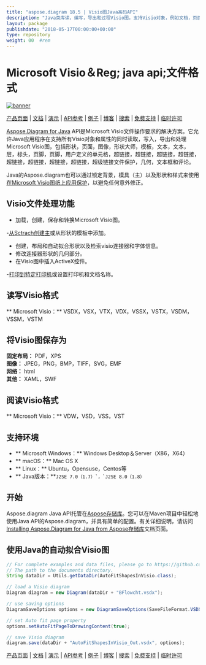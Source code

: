 ```yaml
---
title: "aspose.diagram 18.5 | Visio图Java高码API" 
description: "Java类库读，编写，导出和过程Visio图。支持Visio对象，例如文档，页面，主（模板），形状，样式表和连接。" 
layout: package
publishdate: "2018-05-17T00:00:00+00:00"
type: repository
weight: 00	#rem
---
```


# Microsoft Visio＆Reg; java api;文件格式
[![banner](/res_repo/img/compress/aspose_diagram-for-java-banner.png)](./)

[产品页面](https://products.aspose.com/diagram/java) | [文档](https://docs.aspose.com/diagram/java/) | [演示](https://products.aspose.app/diagram/family) | [API参考](https://apireference.aspose.com/diagram/java) | [例子](https://github.com/aspose-diagram/Aspose.Diagram-for-Java) | [博客](https://blog.aspose.com/category/diagram/) | [搜索](https://search.aspose.com/) | [免费支持](https://forum.aspose.com/c/diagram) | [临时许可](https://purchase.aspose.com/temporary-license)

[Aspose.Diagram for Java](https://products.aspose.com/diagram/java) API是Microsoft Visio文件操作要求的解决方案。它允许Java应用程序在支持所有Visio对象和属性的同时读取，写入，导出和处理Microsoft Visio图，包括形状，页面，图像，形状大师，模板，文本，文本，层，标头，页脚，页脚，用户定义的单元格，超链接，超链接，超链接，超链接，超链接，超链接，超链接，超链接，超级链接文件保护，几何，文本框和评论。

Java的Aspose.diagram也可以通过锁定背景，模具（主）以及形状和样式来使用[在Microsoft Visio图纸上应用保护](https://docs.aspose.com/diagram/java/working-with-protection/)，以避免任何意外修正。

## Visio文件处理功能
 - 加载，创建，保存和转换Microsoft Visio图。

-[从Sctrach创建主](https://docs.aspose.com/diagram/java/working-with-masters/)或从形状的模板中添加。
 - 创建，布局和自动拟合形状以及检索visio连接器和字体信息。
 - 修改连接器形状的几何部分。
 - 在Visio图中插入ActiveX控件。

-[打印到特定打印机](https://docs.aspose.com/diagram/java/working-with-print/)或设置打印机和文档名称。

## 读写Visio格式
** Microsoft Visio：** VSDX，VSX，VTX，VDX，VSSX，VSTX，VSDM，VSSM，VSTM

## 将Visio图保存为
**固定布局：** PDF，XPS \
**图像：** JPEG，PNG，BMP，TIFF，SVG，EMF \
**网络：** html \
**其他：** XAML，SWF

## 阅读Visio格式
** Microsoft Visio：** VDW，VSD，VSS，VST

## 支持环境
 -  ** Microsoft Windows：** Windows Desktop＆Server（X86，X64）
 -  ** macOS：** Mac OS X
 -  ** Linux：** Ubuntu，Opensuse，Centos等
 -  ** Java版本：**``J2SE 7.0（1.7）`，`J2SE 8.0（1.8）``

## 开始

Aspose.diagram Java API托管在[Aspose存储库](https://releases.aspose.com/diagram/java/)。您可以在Maven项目中轻松地使用Java API的Aspose.diagram，并具有简单的配置。有关详细说明，请访问[Installing Aspose.Diagram for Java from Aspose存储库](https://docs.aspose.com/diagram/java/installation/)文档页面。

## 使用Java的自动拟合Visio图

```java
// For complete examples and data files, please go to https://github.com/aspose-diagram/Aspose.Diagram-for-Java
// The path to the documents directory.
String dataDir = Utils.getDataDir(AutoFitShapesInVisio.class);

// load a Visio diagram
Diagram diagram = new Diagram(dataDir + "BFlowcht.vsdx");

// use saving options
DiagramSaveOptions options = new DiagramSaveOptions(SaveFileFormat.VSDX);

// set Auto fit page property
options.setAutoFitPageToDrawingContent(true);

// save Visio diagram
diagram.save(dataDir + "AutoFitShapesInVisio_Out.vsdx", options);
```

[产品页面](https://products.aspose.com/diagram/java) | [文档](https://docs.aspose.com/diagram/java/) | [演示](https://products.aspose.app/diagram/family) | [API参考](https://apireference.aspose.com/diagram/java) | [例子](https://github.com/aspose-diagram/Aspose.Diagram-for-Java) | [博客](https://blog.aspose.com/category/diagram/) | [搜索](https://search.aspose.com/) | [免费支持](https://forum.aspose.com/c/diagram) | [临时许可](https://purchase.aspose.com/temporary-license)
